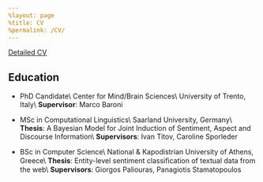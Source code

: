 ```yaml
---
%layout: page
%title: CV
%permalink: /CV/
---
```


[Detailed CV](..//resourses/cv.pdf)


Education
----------
* PhD Candidate\\
Center for Mind/Brain Sciences\\
University of Trento, Italy\\
**Supervisor**: Marco Baroni


* MSc in Computational Linguistics\\
Saarland University, Germany\\
**Thesis**: A Bayesian Model for Joint Induction of Sentiment, Aspect and Discourse Information\\
**Supervisors**: Ivan Titov, Caroline Sporleder

* BSc in Computer Science\\
National & Kapodistrian University of Athens, Greece\\
**Thesis**: Entity-level sentiment classiﬁcation of textual data from the web\\
**Supervisors**: Giorgos Paliouras, Panagiotis Stamatopoulos

